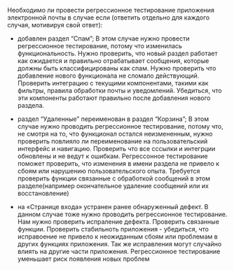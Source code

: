 Необходимо ли провести регрессионное тестирование приложения электронной почты в случае если (ответить отдельно для каждого случая, мотивируя свой ответ):

- добавлен раздел “Спам”;
  В этом случае нужно провести регрессионное тестирование, потому что изменилась функциональность. Нужно проверить, что новый раздел работает как ожидается и правильно отрабатывает сообщения,
  которые должны быть классифицированы как спам. Нужно проверить что добавление нового функционала не сломало действующий. Проверить интеграцию с текущими компонентами, такими как фильтры, правила обработки
  почты и уведомлений. Убедиться, что эти компоненты работают правильно после добавления нового раздела. 
  

- раздел “Удаленные” переименован в раздел “Корзина”;
  В этом случае нужно проводить регрессионное тестирование, потому что, не смотря на то, что функционал остался неизмененным, нужно проверить повлияло ли переименование на пользовательский интерфейс и навигацию.
  Проверить что все сссылки и интегрции обновлены и не ведут к ошибкам. Регрессонное тестирование поможет проверить, что изменения в имени раздела не привело к сбоям или нарушению пользовательского опыта.
  Требуется проверить функции связанные с обработкой сообщений в этом разделе(например окончательное удаление сообщений или их восстановление)

- на «Странице входа» устранен ранее обнаруженный дефект.
  В данном случае тоже нужно проводить регрессионное тестирование. Нам нужно проверить испраление дефекта. Проверить связанные функции. Проверить стабильноть приложения - убедиться,
  что исправоение не привело к неожиданным сбоям или проблемам в других функциях приложения. Так же исправления могут случайно влиять на другие части приложения. Регрессионное тестирование уменьшает риск
  появления новых проблем
